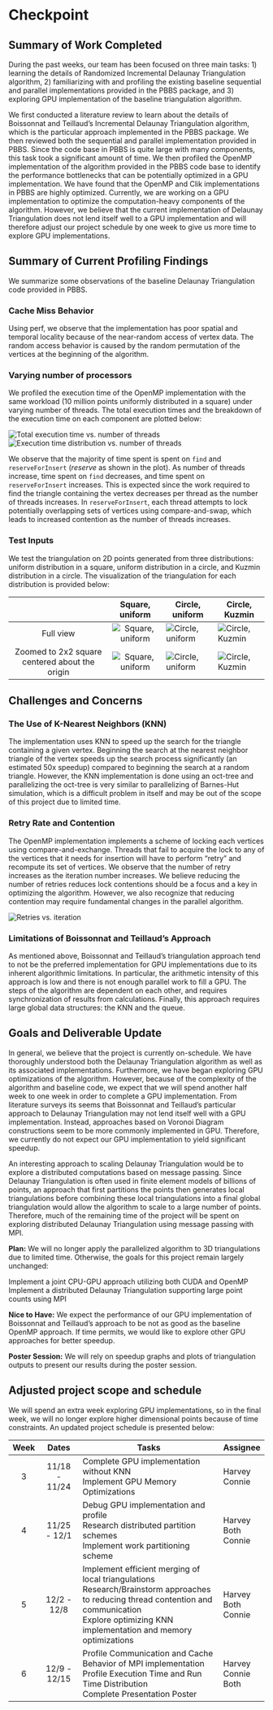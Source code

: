 # Checkpoint

## Summary of Work Completed

During the past weeks, our team has been focused on three main tasks: 1) learning the details of Randomized Incremental Delaunay Triangulation algorithm, 2) familiarizing with and profiling the existing baseline sequential and parallel implementations provided in the PBBS package, and 3) exploring GPU implementation of the baseline triangulation algorithm. 

We first conducted a literature review to learn about the details of Boissonnat and Teillaud’s Incremental Delaunay Triangulation algorithm, which is the particular approach implemented in the PBBS package. We then reviewed both the sequential and parallel implementation provided in PBBS. Since the code base in PBBS is quite large with many components, this task took a significant amount of time. We then profiled the OpenMP implementation of the algorithm provided in the PBBS code base to identify the performance bottlenecks that can be potentially optimized in a GPU implementation. We have found that the OpenMP and Clik implementations in PBBS are highly optimized. Currently, we are working on a GPU implementation to optimize the computation-heavy components of the algorithm. However, we believe that the current implementation of Delaunay Triangulation does not lend itself well to a GPU implementation and will therefore adjust our project schedule by one week to give us more time to explore GPU implementations.



##  Summary of Current Profiling Findings

We summarize some observations of the baseline Delaunay Triangulation code provided in PBBS.

### Cache Miss Behavior

Using perf, we observe that the implementation has poor spatial and temporal locality because of the near-random access of vertex data. The random access behavior is caused by the random permutation of the vertices at the beginning of the algorithm.

### Varying number of processors

We profiled the execution time of the OpenMP implementation with the same workload (10 million points uniformly distributed in a square) under varying number of threads. The total execution times and the breakdown of the execution time on each component are plotted below:

![Total execution time vs. number of threads](images/checkpoint/execution_time_vs_num_threads.png)  <!-- .element style="width: 500px" -->
![Execution time distribution vs. number of threads](images/checkpoint/execution_time_distribution.png)


We observe that the majority of time spent is spent on `find` and `reserveForInsert` (*reserve* as shown in the plot). As number of threads increase, time spent on `find` decreases, and time spent on `reserveForInsert` increases. This is expected since the work required to find the triangle containing the vertex decreases per thread as the number of threads increases. In `reserveForInsert`, each thread attempts to lock potentially overlapping sets of vertices using compare-and-swap, which leads to increased contention as the number of threads increases.


### Test Inputs

We test the triangulation on 2D points generated from three distributions: uniform distribution in a square, uniform distribution in a circle, and Kuzmin distribution in a circle. The visualization of the triangulation for each distribution is provided below:



|        | Square, uniform           | Circle, uniform  | Circle, Kuzmin  |
| :-------------: |:-------------:| -----| -----|
| Full view   | ![Square, uniform](images/checkpoint/cube_plot_full.png) | ![Circle, uniform](images/checkpoint/sphere_plot_full.png) |![Circle, Kuzmin](images/checkpoint/kuzmin_plot_full.png) |
| Zoomed to 2x2 square centered about the origin  | ![Square, uniform](images/checkpoint/cube_plot_zoom.png)  |  ![Circle, uniform](images/checkpoint/sphere_plot_zoom.png)|![Circle, Kuzmin](images/checkpoint/kuzmin_plot_zoom.png) |



## Challenges and Concerns

### The Use of K-Nearest Neighbors (KNN)
The implementation uses KNN to speed up the search for the triangle containing a given vertex. Beginning the search at the nearest neighbor triangle of the vertex speeds up the search process significantly (an estimated 50x speedup) compared to beginning the search at a random triangle. However, the KNN implementation is done using an oct-tree and parallelizing the oct-tree is very similar to parallelizing of Barnes-Hut simulation, which is a difficult problem in itself and may be out of the scope of this project due to limited time. 

### Retry Rate and Contention
The OpenMP implementation implements a scheme of locking each vertices using compare-and-exchange. Threads that fail to acquire the lock to any of the vertices that it needs for insertion will have to perform “retry” and recompute its set of vertices. We observe that the number of retry increases as the iteration number increases. We believe reducing the number of retries reduces lock contentions should be a focus and a key in optimizing the algorithm. However, we also recognize that reducing contention may require fundamental changes in the parallel algorithm.

![Retries vs. iteration](images/checkpoint/retries_vs_iteration.png)


### Limitations of Boissonnat and Teillaud’s Approach
As mentioned above, Boissonnat and Teillaud’s triangulation approach tend to not be the preferred implementation for GPU implementations due to its inherent algorithmic limitations. In particular, the arithmetic intensity of this approach is low and there is not enough parallel work to fill a GPU. The steps of the algorithm are dependent on each other, and requires synchronization of results from calculations. Finally, this approach requires large global data structures: the KNN and the queue.



## Goals and Deliverable Update

In general, we believe that the project is currently on-schedule. We have thoroughly understood both the Delaunay Triangulation algorithm as well as its associated implementations. Furthermore, we have began exploring GPU optimizations of the algorithm. However, because of the complexity of the algorithm and baseline code, we expect that we will spend another half week to one week in order to complete a GPU implementation. From literature surveys its seems that Boissonnat and Teillaud’s particular approach to Delaunay Triangulation may not lend itself well with a GPU implementation. Instead, approaches based on Voronoi Diagram constructions seem to be more commonly implemented in GPU. Therefore, we currently do not expect our GPU implementation to yield significant speedup. 

An interesting approach to scaling Delaunay Triangulation would be to explore a distributed computations based on message passing. Since Delaunay Triangulation is often used in finite element models of billions of points, an approach that first partitions the points then generates local triangulations before combining these local triangulations into a final global triangulation would allow the algorithm to scale to a large number of points. Therefore, much of the remaining time of the project will be spent on exploring distributed Delaunay Triangulation using message passing with MPI.

**Plan:**
We will no longer apply the parallelized algorithm to 3D triangulations due to limited time. Otherwise, the goals for this project remain largely unchanged:

Implement a joint CPU-GPU approach utilizing both CUDA and OpenMP
Implement a distributed Delaunay Triangulation supporting large point counts using MPI

**Nice to Have:**
We expect the performance of our GPU implementation of Boissonnat and Teillaud’s approach to be not as good as the baseline OpenMP approach. If time permits, we would like to explore other GPU approaches for better speedup.

**Poster Session:**
We will rely on speedup graphs and plots of triangulation outputs to present our results during the poster session.




## Adjusted project scope and schedule

We will spend an extra week exploring GPU implementations, so in the final week, we will no longer explore higher dimensional points because of time constraints. An updated project schedule is presented below:






| Week        | Dates           | Tasks  | Assignee |
| :-------------: |:-------------:| -----| -----|
| 3 | 11/18 - 11/24     |   Complete GPU implementation without KNN <br/>Implement GPU Memory Optimizations | Harvey <br/>Connie |
| 4 | 11/25 - 12/1     |  Debug GPU implementation and profile <br/>Research distributed partition schemes <br/>Implement work partitioning scheme | Harvey <br/>Both <br/>Connie |
| 5 | 12/2 - 12/8    |   Implement efficient merging of local triangulations <br/>Research/Brainstorm approaches to reducing thread contention and communication <br/>Explore optimizing KNN implementation and memory optimizations | Harvey <br/>Both <br/>Connie |
| 6 | 12/9 - 12/15     |  Profile Communication and Cache Behavior of MPI implementation <br/>Profile Execution Time and Run Time Distribution <br/>Complete Presentation Poster | Harvey <br/>Connie <br/>Both |

